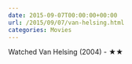 ```yaml
---
date: 2015-09-07T00:00:00+00:00
url: /2015/09/07/van-helsing.html
categories: Movies
---
```

Watched Van Helsing (2004) - ★★




